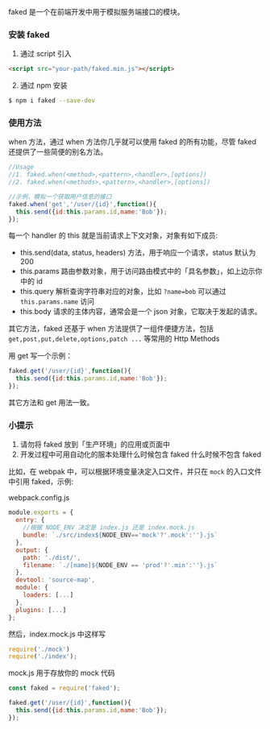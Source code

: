 faked 是一个在前端开发中用于模拟服务端接口的模块。

### 安装 faked

1. 通过 script 引入
```html
<script src="your-path/faked.min.js"></script>
```

2. 通过 npm 安装
```sh
$ npm i faked --save-dev
```

### 使用方法

when 方法，通过 when 方法你几乎就可以使用 faked 的所有功能，尽管 faked 还提供了一些简便的别名方法。
```js
//Usage
//1. faked.when(<method>,<pattern>,<handler>,[options])
//2. faked.when(<methods>,<pattern>,<handler>,[options])

//示例，模拟一个获取用户信息的接口
faked.when('get','/user/{id}',function(){
  this.send({id:this.params.id,name:'Bob'});
});

```
每一个 handler 的 this 就是当前请求上下文对象，对象有如下成员:
- this.send(data, status, headers) 方法，用于响应一个请求，status 默认为 200
- this.params 路由参数对象，用于访问路由模式中的「具名参数」，如上边示你中的 id
- this.query 解析查询字符串对应的对象，比如 `?name=bob` 可以通过 `this.params.name` 访问
- this.body 请求的主体内容，通常会是一个 json 对象，它取决于发起的请求。

其它方法，faked 还基于 when 方法提供了一组件便捷方法，包括
`get,post,put,delete,options,patch ...` 等常用的 Http Methods

用 get 写一个示例：

```js
faked.get('/user/{id}',function(){
  this.send({id:this.params.id,name:'Bob'});
});
```
其它方法和 get 用法一致。

### 小提示

1. 请勿将 faked 放到「生产环境」的应用或页面中
2. 开发过程中可用自动化的服本处理什么时候包含 faked 什么时候不包含 faked

比如，在 webpak 中，可以根据环境变量决定入口文件，并只在 `mock` 的入口文件中引用 faked，示例:

webpack.config.js
```js
module.exports = {
  entry: {
    //根据 NODE_ENV 决定是 index.js 还是 index.mock.js
    bundle: `./src/index${NODE_ENV=='mock'?'.mock':''}.js`
  },
  output: {
    path: './dist/',
    filename: `./[name]${NODE_ENV == 'prod'?'.min':''}.js`
  },
  devtool: 'source-map',
  module: {
    loaders: [...]
  },
  plugins: [...]
};
```

然后，index.mock.js 中这样写
```js
require('./mock')
require('./index');
```

mock.js 用于存放你的 mock 代码
```js
const faked = require('faked');

faked.get('/user/{id}',function(){
  this.send({id:this.params.id,name:'Bob'});
});
```